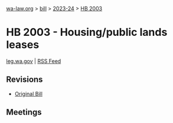 [wa-law.org](/) > [bill](/bill/) > [2023-24](/bill/2023-24/) > [HB 2003](/bill/2023-24/hb/2003/)

# HB 2003 - Housing/public lands leases
[leg.wa.gov](https://app.leg.wa.gov/billsummary?BillNumber=2003&Year=2023&Initiative=false) | [RSS Feed](./rss.xml)

## Revisions
* [Original Bill](1/)

## Meetings